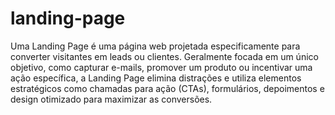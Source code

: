 # landing-page
Uma Landing Page é uma página web projetada especificamente para converter visitantes em leads ou clientes. Geralmente focada em um único objetivo, como capturar e-mails, promover um produto ou incentivar uma ação específica, a Landing Page elimina distrações e utiliza elementos estratégicos como chamadas para ação (CTAs), formulários, depoimentos e design otimizado para maximizar as conversões.
